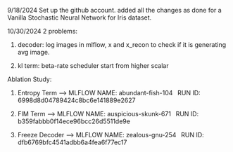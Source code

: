 9/18/2024
Set up the github account. added all the changes as done for a Vanilla Stochastic Neural Network for Iris dataset. 


10/30/2024
2 problems:
1. decoder:
        log images in mlflow, x and x_recon to check if it is generating avg image.
        
2. kl term:
        beta-rate scheduler start from higher scalar 



Ablation Study:

1. Entropy Term --> MLFLOW
                        NAME:  abundant-fish-104 
                        RUN ID: 6998d8d04789424c8bc6e141889e2627

1. FIM Term --> MLFLOW
                        NAME:  auspicious-skunk-671 
                        RUN ID: b359fabbb0f14ece96bcc26d5511de9e

1. Freeze Decoder --> MLFLOW
                        NAME: zealous-gnu-254 
                        RUN ID: dfb6769bfc4541adbb6a4fea6f77ec17
